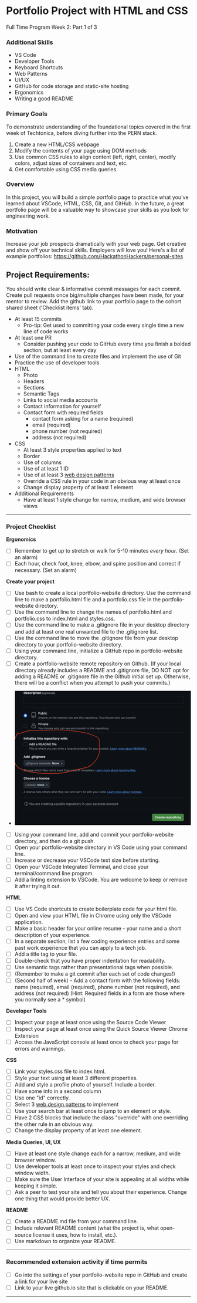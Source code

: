 # Portfolio Project with HTML and CSS

Full Time Program Week 2: Part 1 of 3

### Additional Skills

- VS Code
- Developer Tools
- Keyboard Shortcuts
- Web Patterns
- UI/UX
- GitHub for code storage and static-site hosting
- Ergonomics
- Writing a good README

### Primary Goals

To demonstrate understanding of the foundational topics covered in the first week of Techtonica, before diving further into the PERN stack.

1. Create a new HTML/CSS webpage
2. Modify the contents of your page using DOM methods
3. Use common CSS rules to align content (left, right, center), modify colors, adjust sizes of containers and text, etc.
4. Get comfortable using CSS media queries

### Overview

In this project, you will build a simple portfolio page to practice what you've learned about VSCode, HTML, CSS, Git, and GitHub. In the future, a great portfolio page will be a valuable way to showcase your skills as you look for engineering work.

### Motivation

Increase your job prospects dramatically with your web page. Get creative and show off your technical skills. Employers will love you!
Here's a list of example portfolios: https://github.com/HackathonHackers/personal-sites

## Project Requirements:

You should write clear & informative commit messages for each commit. Create pull requests once big/multiple changes have been made, for your mentor to review. Add the github link to your portfolio page to the cohort shared sheet ('Checklist items' tab).

- At least 15 commits
  - Pro-tip: Get used to committing your code every single time a new line of code works
- At least one PR
  - Consider pushing your code to GitHub every time you finish a bolded section, but at least every day
- Use of the command line to create files and implement the use of Git
- Practice the use of developer tools
- HTML
  - Photo
  - Headers
  - Sections
  - Semantic Tags
  - Links to social media accounts
  - Contact information for yourself
  - Contact form with required fields
    - contact form asking for a name (required)
    - email (required)
    - phone number (not required)
    - address (not required)
- CSS
  - At least 3 style properties applied to text
  - Border
  - Use of columns
  - Use of at least 1 ID
  - Use of at least 3 [web design patterns](https://github.com/Techtonica/curriculum/edit/main/electives/web-patterns.md)
  - Override a CSS rule in your code in an obvious way at least once
  - Change display property of at least 1 element
- Additional Requirements
  - Have at least 1 style change for narrow, medium, and wide browser views

---

### Project Checklist

**Ergonomics**

- [ ] Remember to get up to stretch or walk for 5-10 minutes _every hour_. (Set an alarm)
- [ ] Each hour, check foot, knee, elbow, and spine position and correct if necessary. (Set an alarm)

**Create your project**

- [ ] Use bash to create a local portfolio-website directory. Use the command line to make a portfolio.html file and a portfolio.css file in the portfolio-website directory.
- [ ] Use the command line to change the names of portfolio.html and portfolio.css to index.html and styles.css.
- [ ] Use the command line to make a .gitignore file in your desktop directory and add at least one real unwanted file to the .gitignore list.
- [ ] Use the command line to move the .gitignore file from your desktop directory to your portfolio-website directory.
- [ ] Using your command line, initialize a GitHub repo in portfolio-website directory.
- [ ] Create a portfolio-website remote repository on Github. (If your local directory already includes a README and .gitignore file, DO NOT opt for adding a README or .gitignore file in the Github initial set up. Otherwise, there will be a conflict when you attempt to push your commits.)

- ![A screenshot displaying options when creating a new repository in Github](Create-repo-no-README-no-.gitignore.png)

- [ ] Using your command line, add and commit your portfolio-website directory, and then do a git push.
- [ ] Open your portfolio-website directory in VS Code using your command line.
- [ ] Increase or decrease your VSCode text size before starting.
- [ ] Open your VSCode Integrated Terminal, and close your terminal/command line program.
- [ ] Add a linting extension to VSCode. You are welcome to keep or remove it after trying it out.

**HTML**

- [ ] Use VS Code shortcuts to create boilerplate code for your html file.
- [ ] Open and view your HTML file in Chrome using only the VSCode application.
- [ ] Make a basic header for your online resume - your name and a short description of your experience.
- [ ] In a separate section, list a few coding experience entries and some past work experience that you can apply to a tech job.
- [ ] Add a title tag to your file.
- [ ] Double-check that you have proper indentation for readability.
- [ ] Use semantic tags rather than presentational tags when possible.
- [ ] (Remember to make a git commit after each set of code changes!)
- [ ] (Second half of week) - Add a contact form with the following fields: name (required), email (required), phone number (not required), and address (not required) (Hint: Required fields in a form are those where you normally see a \* symbol)

**Developer Tools**

- [ ] Inspect your page at least once using the Source Code Viewer
- [ ] Inspect your page at least once using the Quick Source Viewer Chrome Extension
- [ ] Access the JavaScript console at least once to check your page for errors and warnings.

**CSS**

- [ ] Link your styles.css file to index.html.
- [ ] Style your text using at least 3 different properties.
- [ ] Add and style a profile photo of yourself. Include a border.
- [ ] Have some info in a second column
- [ ] Use one "id" correctly.
- [ ] Select 3 [web design patterns](https://github.com/Techtonica/curriculum/edit/main/electives/web-patterns.md) to implement
- [ ] Use your search bar at least once to jump to an element or style.
- [ ] Have 2 CSS blocks that include the class "override" with one overriding the other rule in an obvious way.
- [ ] Change the display property of at least one element.

**Media Queries, UI, UX**

- [ ] Have at least one style change each for a narrow, medium, and wide browser window.
- [ ] Use developer tools at least once to inspect your styles and check window width.
- [ ] Make sure the User Interface of your site is appealing at all widths while keeping it simple.
- [ ] Ask a peer to test your site and tell you about their experience. Change one thing that would provide better UX.

**README**

- [ ] Create a README.md file from your command line.
- [ ] Include relevant README content (what the project is, what open-source license it uses, how to install, etc.).
- [ ] Use markdown to organize your README.

---

### Recommended extension activity if time permits

- [ ] Go into the settings of your portfolio-website repo in GitHub and create a link for your live site
- [ ] Link to your live github.io site that is clickable on your README.

---
